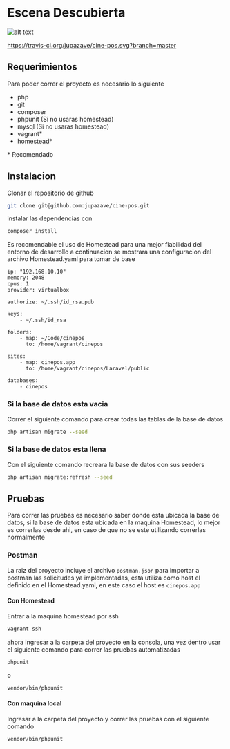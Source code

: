 # Escena Descubierta

![alt text](https://travis-ci.org/jupazave/cine-pos.svg?branch=master "Travis CI")

https://travis-ci.org/jupazave/cine-pos.svg?branch=master

## Requerimientos

Para poder correr el proyecto es necesario lo siguiente

* php
* git
* composer
* phpunit (Si no usaras homestead)
* mysql (Si no usaras homestead)
* vagrant*
* homestead*

\* Recomendado

## Instalacion

Clonar el repositorio de github

```bash
git clone git@github.com:jupazave/cine-pos.git
```

instalar las dependencias con

```bash
composer install
```

Es recomendable el uso de Homestead para una mejor fiabilidad del entorno de desarrollo
a continuacion se mostrara una configuracion del archivo Homestead.yaml para tomar de base

```text
ip: "192.168.10.10"
memory: 2048
cpus: 1
provider: virtualbox

authorize: ~/.ssh/id_rsa.pub

keys:
    - ~/.ssh/id_rsa

folders:
    - map: ~/Code/cinepos
      to: /home/vagrant/cinepos

sites:
    - map: cinepos.app
      to: /home/vagrant/cinepos/Laravel/public

databases:
    - cinepos
```

### Si la base de datos esta vacia

Correr el siguiente comando para crear todas las tablas de la base de datos

```bash
php artisan migrate --seed
```

### Si la base de datos esta llena

Con el siguiente comando recreara la base de datos con sus seeders 

```bash
php artisan migrate:refresh --seed
```

## Pruebas

Para correr las pruebas es necesario saber donde esta ubicada la base de datos, si la base de datos
esta ubicada en la maquina Homestead, lo mejor es correrlas desde ahi, en caso de que no se este
utilizando correrlas normalmente

### Postman

La raiz del proyecto incluye el archivo `postman.json` para importar a postman las solicitudes ya implementadas,
esta utiliza como host el definido en el Homestead.yaml, en este caso el host es `cinepos.app`

#### Con Homestead

Entrar a la maquina homestead por ssh

```bash
vagrant ssh
```

ahora ingresar a la carpeta del proyecto en la consola, una vez dentro 
usar el siguiente comando para correr las pruebas automatizadas

```bash
phpunit
```
o
```bash
vendor/bin/phpunit
```

#### Con maquina local

Ingresar a la carpeta del proyecto y correr las pruebas con el siguiente comando

```bash
vendor/bin/phpunit
```
